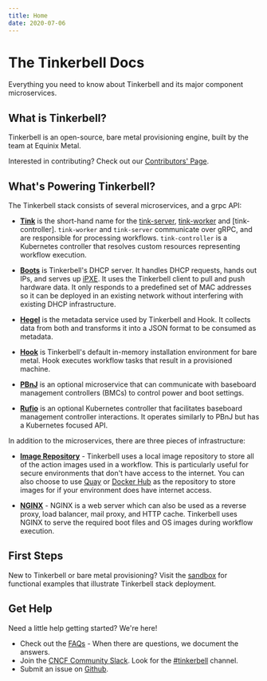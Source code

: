 ```yaml
---
title: Home
date: 2020-07-06
---
```


# The Tinkerbell Docs

Everything you need to know about Tinkerbell and its major component microservices.

## What is Tinkerbell?

Tinkerbell is an open-source, bare metal provisioning engine, built by the team at Equinix Metal.

Interested in contributing? Check out our [Contributors' Page].

## What's Powering Tinkerbell?

The Tinkerbell stack consists of several microservices, and a grpc API:

- [**Tink**] is the short-hand name for the [tink-server], [tink-worker] and [tink-controller].
  `tink-worker` and `tink-server` communicate over gRPC, and are responsible for processing workflows.
  `tink-controller` is a Kubernetes controller that resolves custom resources representing workflow execution.

- [**Boots**] is Tinkerbell's DHCP server.
  It handles DHCP requests, hands out IPs, and serves up [iPXE].
  It uses the Tinkerbell client to pull and push hardware data.
  It only responds to a predefined set of MAC addresses so it can be deployed in an existing network without interfering with existing DHCP infrastructure.

- [**Hegel**] is the metadata service used by Tinkerbell and Hook.
  It collects data from both and transforms it into a JSON format to be consumed as metadata.

- [**Hook**] is Tinkerbell's default in-memory installation environment for bare metal. Hook executes workflow tasks that result in a provisioned machine.

- [**PBnJ**] is an optional microservice that can communicate with baseboard management controllers (BMCs) to control power and boot settings.

- [**Rufio**] is an optional Kubernetes controller that facilitates baseboard management controller interactions. It operates similarly to PBnJ but has a Kubernetes focused API.

In addition to the microservices, there are three pieces of infrastructure:

- [**Image Repository**] -
  Tinkerbell uses a local image repository to store all of the action images used in a workflow.
  This is particularly useful for secure environments that don't have access to the internet.
  You can also choose to use [Quay] or [Docker Hub] as the repository to store images for if your environment does have internet access.

- [**NGINX**] - NGINX is a web server which can also be used as a reverse proxy, load balancer, mail proxy, and HTTP cache.
  Tinkerbell uses NGINX to serve the required boot files and OS images during workflow execution.

## First Steps

New to Tinkerbell or bare metal provisioning? Visit the [sandbox] for functional examples that illustrate Tinkerbell stack deployment.

## Get Help

Need a little help getting started? We're here!

- Check out the [FAQs] - When there are questions, we document the answers.
- Join the [CNCF Community Slack].
  Look for the [#tinkerbell] channel.
- Submit an issue on [Github].


[**boots**]: /services/boots
[**tink**]: https://github.com/tinkerbell/tink
[**nginx**]: https://www.nginx.com/
[**pbnj**]: https://github.com/tinkerbell/pbnj
[**hook**]: https://github.com/tinkerbell/hook#hook
[**image repository**]: https://hub.docker.com/_/registry
[**hegel**]: /services/hegel
[**rufio**]: https://github.com/tinkerbell/rufio

[cncf community slack]: https://slack.cncf.io/
[contributors' page]: https://tinkerbell.org/community/contributors/
[docker hub]: https://hub.docker.com/
[faqs]: https://tinkerbell.org/faq/
[github]: https://github.com/tinkerbell
[ipxe]: https://ipxe.org/
[quay]: https://quay.io/
[tink-cli]: /services/tink-cli
[tink-server]: /services/tink-server
[tink-worker]: /services/tink-worker
[#tinkerbell]: https://app.slack.com/client/T08PSQ7BQ/C01SRB41GMT
[sandbox]: https://github.com/tinkerbell/sandbox